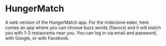 # HungerMatch

A web version of the HungerMatch app. For the indecisive eater, here comes an
app where you can choose buzz words (flavors) and it will match you with 1-3
restaurants near you. You can log in via email and password, with Google, or
with Facebook.
